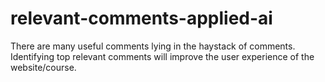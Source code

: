 # relevant-comments-applied-ai
There are many useful comments lying in the haystack of comments. Identifying top relevant comments will improve the user experience of the website/course.
